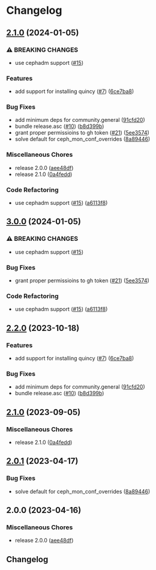 # Changelog

## [2.1.0](https://github.com/vexxhost/ansible-collection-ceph/compare/v3.0.0...v2.1.0) (2024-01-05)


### ⚠ BREAKING CHANGES

* use cephadm support ([#15](https://github.com/vexxhost/ansible-collection-ceph/issues/15))

### Features

* add support for installing quincy ([#7](https://github.com/vexxhost/ansible-collection-ceph/issues/7)) ([6ce7ba8](https://github.com/vexxhost/ansible-collection-ceph/commit/6ce7ba8dc3ba0d7f13a855639e361cb0172c5589))


### Bug Fixes

* add minimum deps for community.general ([91cfd20](https://github.com/vexxhost/ansible-collection-ceph/commit/91cfd208de6e68e4b45d4ec9de88b5aad8f9976b))
* bundle release.asc ([#10](https://github.com/vexxhost/ansible-collection-ceph/issues/10)) ([b8d399b](https://github.com/vexxhost/ansible-collection-ceph/commit/b8d399b1c6da7e22fa8e95b0514c334891a1cf0a))
* grant proper permissioins to gh token ([#21](https://github.com/vexxhost/ansible-collection-ceph/issues/21)) ([5ee3574](https://github.com/vexxhost/ansible-collection-ceph/commit/5ee3574fc392a254bed3345b74deefbdf6c217ee))
* solve default for ceph_mon_conf_overrides ([8a89446](https://github.com/vexxhost/ansible-collection-ceph/commit/8a89446b9c083ed6b53a93d5796372cbe97fa1b1))


### Miscellaneous Chores

* release 2.0.0 ([aee48df](https://github.com/vexxhost/ansible-collection-ceph/commit/aee48dfa2c530e688dd40bb89c0fcc844f3a5fba))
* release 2.1.0 ([0a4fedd](https://github.com/vexxhost/ansible-collection-ceph/commit/0a4feddb030d7baddf118cf8d58b29c463b8aa0a))


### Code Refactoring

* use cephadm support ([#15](https://github.com/vexxhost/ansible-collection-ceph/issues/15)) ([a6113f8](https://github.com/vexxhost/ansible-collection-ceph/commit/a6113f8e1632ee0809836960f2a95563105785c0))

## [3.0.0](https://github.com/vexxhost/ansible-collection-ceph/compare/v2.2.0...v3.0.0) (2024-01-05)


### ⚠ BREAKING CHANGES

* use cephadm support ([#15](https://github.com/vexxhost/ansible-collection-ceph/issues/15))

### Bug Fixes

* grant proper permissioins to gh token ([#21](https://github.com/vexxhost/ansible-collection-ceph/issues/21)) ([5ee3574](https://github.com/vexxhost/ansible-collection-ceph/commit/5ee3574fc392a254bed3345b74deefbdf6c217ee))


### Code Refactoring

* use cephadm support ([#15](https://github.com/vexxhost/ansible-collection-ceph/issues/15)) ([a6113f8](https://github.com/vexxhost/ansible-collection-ceph/commit/a6113f8e1632ee0809836960f2a95563105785c0))

## [2.2.0](https://github.com/vexxhost/ansible-collection-ceph/compare/v2.1.0...v2.2.0) (2023-10-18)


### Features

* add support for installing quincy ([#7](https://github.com/vexxhost/ansible-collection-ceph/issues/7)) ([6ce7ba8](https://github.com/vexxhost/ansible-collection-ceph/commit/6ce7ba8dc3ba0d7f13a855639e361cb0172c5589))


### Bug Fixes

* add minimum deps for community.general ([91cfd20](https://github.com/vexxhost/ansible-collection-ceph/commit/91cfd208de6e68e4b45d4ec9de88b5aad8f9976b))
* bundle release.asc ([#10](https://github.com/vexxhost/ansible-collection-ceph/issues/10)) ([b8d399b](https://github.com/vexxhost/ansible-collection-ceph/commit/b8d399b1c6da7e22fa8e95b0514c334891a1cf0a))

## [2.1.0](https://github.com/vexxhost/ansible-collection-ceph/compare/v2.0.1...v2.1.0) (2023-09-05)


### Miscellaneous Chores

* release 2.1.0 ([0a4fedd](https://github.com/vexxhost/ansible-collection-ceph/commit/0a4feddb030d7baddf118cf8d58b29c463b8aa0a))

## [2.0.1](https://github.com/vexxhost/ansible-collection-ceph/compare/v2.0.0...v2.0.1) (2023-04-17)


### Bug Fixes

* solve default for ceph_mon_conf_overrides ([8a89446](https://github.com/vexxhost/ansible-collection-ceph/commit/8a89446b9c083ed6b53a93d5796372cbe97fa1b1))

## 2.0.0 (2023-04-16)


### Miscellaneous Chores

* release 2.0.0 ([aee48df](https://github.com/vexxhost/ansible-collection-ceph/commit/aee48dfa2c530e688dd40bb89c0fcc844f3a5fba))

## Changelog
